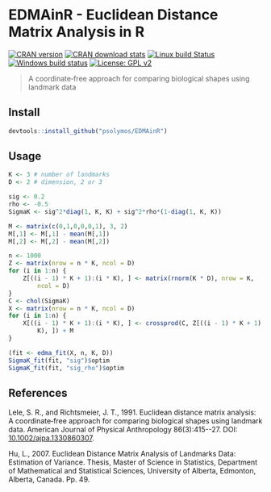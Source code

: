# EDMAinR - Euclidean Distance Matrix Analysis in R

[![CRAN version](http://www.r-pkg.org/badges/version/EDMAinR)](http://cran.rstudio.com/web/packages/EDMAinR/index.html)
[![CRAN download stats](http://cranlogs.r-pkg.org/badges/grand-total/EDMAinR)](https://www.rdocumentation.org/packages/EDMAinR/)
[![Linux build Status](https://travis-ci.org/psolymos/EDMAinR.svg?branch=master)](https://travis-ci.org/psolymos/EDMAinR)
[![Windows build status](https://ci.appveyor.com/api/projects/status/5y5fwgv90f8i84ck?svg=true)](https://ci.appveyor.com/project/psolymos/EDMAinR)
[![License: GPL v2](https://img.shields.io/badge/License-GPL%20v2-blue.svg)](https://www.gnu.org/licenses/old-licenses/gpl-2.0.en.html)

> A coordinate‐free approach for comparing biological shapes using landmark data

## Install

```R
devtools::install_github("psolymos/EDMAinR")
```

## Usage

```R
K <- 3 # number of landmarks
D <- 2 # dimension, 2 or 3

sig <- 0.2
rho <- -0.5
SigmaK <- sig^2*diag(1, K, K) + sig^2*rho*(1-diag(1, K, K))

M <- matrix(c(0,1,0,0,0,1), 3, 2)
M[,1] <- M[,1] - mean(M[,1])
M[,2] <- M[,2] - mean(M[,2])

n <- 1000
Z <- matrix(nrow = n * K, ncol = D)
for (i in 1:n) {
    Z[((i - 1) * K + 1):(i * K), ] <- matrix(rnorm(K * D), nrow = K,
        ncol = D)
}
C <- chol(SigmaK)
X <- matrix(nrow = n * K, ncol = D)
for (i in 1:n) {
    X[((i - 1) * K + 1):(i * K), ] <- crossprod(C, Z[((i - 1) * K + 1):(i *
        K), ]) + M
}

(fit <- edma_fit(X, n, K, D))
SigmaK_fit(fit, "sig")$optim
SigmaK_fit(fit, "sig_rho")$optim

```

## References

Lele, S. R., and Richtsmeier, J. T., 1991.
Euclidean distance matrix analysis: A coordinate‐free approach for 
comparing biological shapes using landmark data.
American Journal of Physical Anthropology 86(3):415--27.
DOI: [10.1002/ajpa.1330860307](https://doi.org/10.1002/ajpa.1330860307).

Hu, L., 2007. Euclidean Distance Matrix Analysis of Landmarks Data:
Estimation of Variance. Thesis, Master of Science in Statistics,
Department of Mathematical and Statistical Sciences, 
University of Alberta, Edmonton, Alberta, Canada. Pp. 49.
